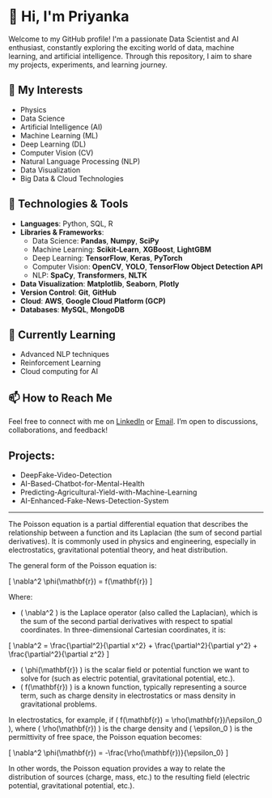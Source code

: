 # 👋 Hi, I'm Priyanka

Welcome to my GitHub profile! I'm a passionate Data Scientist and AI enthusiast, constantly exploring the exciting world of data, machine learning, and artificial intelligence. Through this repository, I aim to share my projects, experiments, and learning journey.

## 👀 My Interests

- Physics
- Data Science
- Artificial Intelligence (AI)
- Machine Learning (ML)
- Deep Learning (DL)
- Computer Vision (CV)
- Natural Language Processing (NLP)
- Data Visualization
- Big Data & Cloud Technologies

## 🔧 Technologies & Tools

- **Languages**: Python, SQL, R
- **Libraries & Frameworks**:
  - Data Science: **Pandas**, **Numpy**, **SciPy**
  - Machine Learning: **Scikit-Learn**, **XGBoost**, **LightGBM**
  - Deep Learning: **TensorFlow**, **Keras**, **PyTorch**
  - Computer Vision: **OpenCV**, **YOLO**, **TensorFlow Object Detection API**
  - NLP: **SpaCy**, **Transformers**, **NLTK**
- **Data Visualization**: **Matplotlib**, **Seaborn**, **Plotly**
- **Version Control**: **Git**, **GitHub**
- **Cloud**: **AWS**, **Google Cloud Platform (GCP)**
- **Databases**: **MySQL**, **MongoDB**

## 🌱 Currently Learning
- Advanced NLP techniques
- Reinforcement Learning
- Cloud computing for AI

## 📫 How to Reach Me
Feel free to connect with me on [LinkedIn](your-linkedin-url) or [Email](your-email-address). I’m open to discussions, collaborations, and feedback!

## Projects:
 * DeepFake-Video-Detection
 * AI-Based-Chatbot-for-Mental-Health
 * Predicting-Agricultural-Yield-with-Machine-Learning
 * AI-Enhanced-Fake-News-Detection-System

---

The Poisson equation is a partial differential equation that describes the relationship between a function and its Laplacian (the sum of second partial derivatives). It is commonly used in physics and engineering, especially in electrostatics, gravitational potential theory, and heat distribution.

The general form of the Poisson equation is:

\[
\nabla^2 \phi(\mathbf{r}) = f(\mathbf{r})
\]

Where:
- \( \nabla^2 \) is the Laplace operator (also called the Laplacian), which is the sum of the second partial derivatives with respect to spatial coordinates. In three-dimensional Cartesian coordinates, it is:

\[
\nabla^2 = \frac{\partial^2}{\partial x^2} + \frac{\partial^2}{\partial y^2} + \frac{\partial^2}{\partial z^2}
\]

- \( \phi(\mathbf{r}) \) is the scalar field or potential function we want to solve for (such as electric potential, gravitational potential, etc.).
- \( f(\mathbf{r}) \) is a known function, typically representing a source term, such as charge density in electrostatics or mass density in gravitational problems.

In electrostatics, for example, if \( f(\mathbf{r}) = \rho(\mathbf{r})/\epsilon_0 \), where \( \rho(\mathbf{r}) \) is the charge density and \( \epsilon_0 \) is the permittivity of free space, the Poisson equation becomes:

\[
\nabla^2 \phi(\mathbf{r}) = -\frac{\rho(\mathbf{r})}{\epsilon_0}
\]

In other words, the Poisson equation provides a way to relate the distribution of sources (charge, mass, etc.) to the resulting field (electric potential, gravitational potential, etc.).
